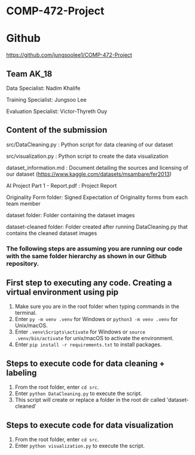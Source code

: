 # COMP-472-Project

# Github
https://github.com/jungsoolee1/COMP-472-Project

## Team AK_18
Data Specialist: Nadim Khalife

Training Specialist: Jungsoo Lee

Evaluation Specialist: Victor-Thyreth Ouy


## Content of the submission
src/DataCleaning.py : Python script for data cleaning of our dataset

src/visualization.py : Python script to create the data visualization 

dataset_information.md : Document detailing the sources and licensing of our dataset (https://www.kaggle.com/datasets/msambare/fer2013)

AI Project Part 1 - Report.pdf : Project Report

Originality Form folder: Signed Expectation of Originality forms from each team member

dataset folder: Folder containing the dataset images

dataset-cleaned folder: Folder created after running DataCleaning.py that contains the cleaned dataset images 


### The following steps are assuming you are running our code with the same folder hierarchy as shown in our Github repository.

## First step to executing any code. Creating a virtual environment using pip
1. Make sure you are in the root folder when typing commands in the terminal.
2. Enter `py -m venv .venv` for Windows or `python3 -m venv .venv` for Unix/macOS.
3. Enter `.venv\Scripts\activate` for Windows or `source .venv/bin/activate` for unix/macOS to activate the environment.
4. Enter `pip install -r requirements.txt` to install packages.


## Steps to execute code for data cleaning + labeling
1. From the root folder, enter `cd src`.
2. Enter `python DataCleaning.py` to execute the script.
3. This script will create or replace a folder in the root dir called 'dataset-cleaned'

## Steps to execute code for data visualization
1. From the root folder, enter `cd src`.
2. Enter `python visualization.py` to execute the script.
